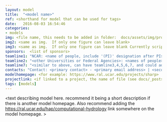 ```yaml
---
layout: model
title:  "<model name>"
ref: <shorthand for model that can be used for tags>
date:   2016-08-03 16:54:46
categories:
- models
img: <file name, this needs to be added in folder:  docs/assets/img/project/<filename>
img2: <same as img.  If only one figure can leave blank>
img3: <same as img.  If only one figure can leave blank Currently script only reads in three, but this could be changed>
sponsors:  <list of sponsors>
teamline1: "NCAR: <name of people, include '(PI)' designation after PIs>"
teamline2: "<other Universities or Federal Agencies>: <names of people>"
teamline7: "<similar to above, can have teamline3,4,5,6,7, and could add more>"
contacts: "Contact: <primary contact> - <primary email address> | <secondary contact, can be Julie Vano to field general questions> – <seconary email, could be jvano@ucar.edu>"
modelhomepage: <for example: https://www.ral.ucar.edu/projects/sharp>
projectlink: <if linked to a project, the name of file (see docs/_posts/projects/ for names, e.g. streamflow_forecasting, intermediate-complexity_downscaling, currently can only link to one project but will change this in near future>
tags: [models]
---
```


<text describing model here. recommend it being a short description if there is another model homepage.  Also recommend adding the https://ral.ucar.edu/hap/computational-hydrology link somewhere on the model homepage. >
